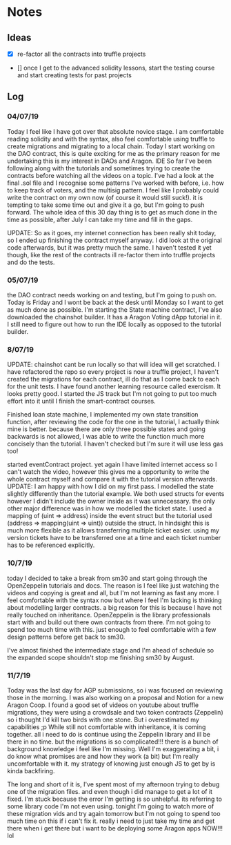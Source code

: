 # Notes

## Ideas

- [x] re-factor all the contracts into truffle projects
- [] once I get to the advanced solidity lessons, start the testing course and start creating tests for past projects

## Log

### 04/07/19

Today I feel like I have got over that absolute novice stage. I am comfortable reading solidity and with the syntax, also feel comfortable using truffle to create migrations and migrating to a local chain. Today I start working on the DAO contract, this is quite exciting for me as the primary reason for me undertaking this is my interest in DAOs and Aragon. IDE So far I've been following along with the tutorials and sometimes trying to create the contracts before watching all the videos on a topic. I've had a look at the final .sol file and I recognise some patterns I've worked with before, i.e. how to keep track of voters, and the multisig pattern. I feel like I probably could write the contract on my own now (of course it would still suck!). it is tempting to take some time out and give it a go, but I'm going to push forward. The whole idea of this 30 day thing is to get as much done in the time as possible, after July I can take my time and fill in the gaps.

UPDATE: So as it goes, my internet connection has been really shit today, so I ended up finishing the contract myself anyway. I did look at the original code afterwards, but it was pretty much the same. I haven't tested it yet though, like the rest of the contracts ill re-factor them into truffle projects and do the tests.

### 05/07/19

the DAO contract needs working on and testing, but I'm going to push on. Today is Friday and I wont be back at the desk until Monday so I want to get as much done as possible. I'm starting the State machine contract, I've also downloaded the chainshot builder. It has a Aragon Voting dApp tutorial in it. I still need to figure out how to run the IDE locally as opposed to the tutorial builder.

### 8/07/19

UPDATE: chainshot cant be run locally so that will idea will get scratched. I have refactored the repo so every project is now a truffle project, I haven't created the migrations for each contract, ill do that as I come back to each for the unit tests. I have found another learning resource called exercism. It looks pretty good. I started the JS track but I'm not going to put too much effort into it until I finish the smart-contract courses.

Finished loan state machine, I implemented my own state transition function, after reviewing the code for the one in the tutorial, I actually think mine is better. because there are only three possible states and going backwards is not allowed, I was able to write the function much more concisely than the tutorial. I haven't checked but I'm sure it will use less gas too!

started eventContract project. yet again I have limited internet access so I can't watch the video, however this gives me a opportunity to write the whole contract myself and compare it with the tutorial version afterwards. UPDATE: I am happy with how I did on my first pass. I modelled the state slightly differently than the tutorial example. We both used structs for events however I didn't include the owner inside as it was unnecessary. the only other major difference was in how we modelled the ticket state. I used a mapping of (uint => address) inside the event struct but the tutorial used (address => mapping(uint => uint)) outside the struct. In hindsight this is much more flexible as it allows transferring multiple ticket easier. using my version tickets have to be transferred one at a time and each ticket number has to be referenced explicitly.

### 10/7/19

today I decided to take a break from sm30 and start going through the OpenZeppelin tutorials and docs. The reason is I feel like just watching the videos and copying is great and all, but I'm not learning as fast any more. I feel comfortable with the syntax now but where I feel I'm lacking is thinking about modelling larger contracts. a big reason for this is because I have not really touched on inheritance. OpenZeppelin is the library professionals start with and build out there own contracts from there. I'm not going to spend too much time with this. just enough to feel comfortable with a few design patterns before get back to sm30.

I've almost finished the intermediate stage and I'm ahead of schedule so the expanded scope shouldn't stop me finishing sm30 by August.

### 11/7/19

Today was the last day for AGP submissions, so i was focused on reviewing those in the morning. I was also working on a proposal and Notion for a new Aragon Coop. I found a good set of videos on youtube about truffle migrations, they were using a crowdsale and two token contracts (Zeppelin) so i thought I'd kill two birds with one stone. But i overestimated my capabilities ;p While still not comfortable with inheritance, it is coming together. all i need to do is continue using the Zeppelin library and ill be there in no time. but the migrations is so complicated!!! there is a bunch of background knowledge i feel like I'm missing. Well I'm exaggerating a bit, i do know what promises are and how they work (a bit) but I'm really uncomfortable with it. my strategy of knowing just enough JS to get by is kinda backfiring.

The long and short of it is, I've spent most of my afternoon trying to debug one of the migration files. and even though i did manage to get a lot of it fixed. I'm stuck because the error I'm getting is so unhelpful. its referring to some library code I'm not even using. tonight I'm going to watch more of these migration vids and try again tomorrow but I'm not going to spend too much time on this if i can't fix it. really i need to just take my time and get there when i get there but i want to be deploying some Aragon apps NOW!!! lol
